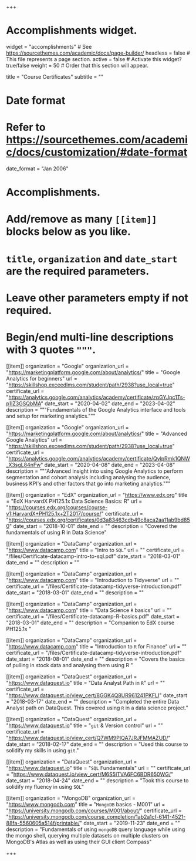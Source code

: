 +++
# Accomplishments widget.
widget = "accomplishments"  # See https://sourcethemes.com/academic/docs/page-builder/
headless = false  # This file represents a page section.
active = false  # Activate this widget? true/false
weight = 50  # Order that this section will appear.

title = "Course Certificates"
subtitle = ""

# Date format
#   Refer to https://sourcethemes.com/academic/docs/customization/#date-format
date_format = "Jan 2006"

# Accomplishments.
#   Add/remove as many `[[item]]` blocks below as you like.
#   `title`, `organization` and `date_start` are the required parameters.
#   Leave other parameters empty if not required.
#   Begin/end multi-line descriptions with 3 quotes `"""`.


[[item]]
  organization = "Google"
  organization_url = "https://marketingplatform.google.com/about/analytics/"
  title = "Google Analytics for beginners"
  url = "https://skillshop.exceedlms.com/student/path/2938?use_local=true"
  certificate_url = "https://analytics.google.com/analytics/academy/certificate/zpGYJpc1Ts-p1lZ3GSQbMA"
  date_start = "2020-04-02"
  date_end = "2023-04-02"
  description = """Fundamentals of the Google Analytics interface and
  tools and setup for marketing analytics."""



[[item]]
  organization = "Google"
  organization_url = "https://marketingplatform.google.com/about/analytics/"
  title = "Advanced Google Analytics"
  url = "https://skillshop.exceedlms.com/student/path/2938?use_local=true"
  certificate_url = "https://analytics.google.com/analytics/academy/certificate/QylpRmk1QNW_X3sgL84nFw"
  date_start = "2020-04-08"
  date_end = "2023-04-08"
  description = """Advanced insight into using Google Analytics to perform
  segmentation and cohort analysis including analysing the audience,
  business KPI's and other factors that go into marketing analytics."""


[[item]]
  organization = "EdX"
  organization_url = "https://www.edx.org"
  title = "EdX HarvardX PH125.1x Data Science Basics: R"
  url = "https://courses.edx.org/courses/course-v1:HarvardX+PH125.1x+2T2017/course/"
  certificate_url = "https://courses.edx.org/certificates/0d3a83463cdb49c8aca2aa11ab9bd850"
  date_start = "2018-10-01"
  date_end = ""
  description = "Covered the fundamentals of using R in Data Science"

[[item]]
  organization = "DataCamp"
  organization_url = "https://www.datacamp.com"
  title = "Intro to `SQL`"
  url = ""
  certificate_url = "/files/Certificate-datacamp-intro-to-sql.pdf"
  date_start = "2018-03-01"
  date_end = ""
  description = ""

[[item]]
  organization = "DataCamp"
  organization_url = "https://www.datacamp.com"
  title = "Introduction to Tidyverse"
  url = ""
  certificate_url = "/files/Certificate-datacamp-tidyverse-introduction.pdf"
  date_start = "2018-03-01"
  date_end = ""
  description = ""

[[item]]
  organization = "DataCamp"
  organization_url = "https://www.datacamp.com"
  title = "Data Science `R` basics"
  url = ""
  certificate_url = "/files/Certificate-datacamp-R-basics.pdf"
  date_start = "2018-03-01"
  date_end = ""
  description = "Companion to EdX course PH125.1x "

[[item]]
  organization = "DataCamp"
  organization_url = "https://www.datacamp.com"
  title = "Introduction to `R` for Finance"
  url = ""
  certificate_url = "/files/Certificate-datacamp-tidyverse-introduction.pdf"
  date_start = "2018-08-01"
  date_end = ""
  description = "Covers the basics of pulling in stock data and analysing them using R "


[[item]]
  organization = "DataQuest"
  organization_url = "https://www.dataquest.io"
  title = "Data Analyst Path in `R`"
  url = ""
  certificate_url = "https://www.dataquest.io/view_cert/8GGK4Q8UR961241PKFLI"
  date_start = "2018-03-17"
  date_end = ""
  description = "Completed the entire Data Analyst path on DataQuest. This covered using `R` in a data science project."



[[item]]
  organization = "DataQuest"
  organization_url = "https://www.dataquest.io"
  title = "`git` & Version control"
  url = ""
  certificate_url = "https://www.dataquest.io/view_cert/Q7WM9PIQA7JRJFMMAZUD/"
  date_start = "2018-02-17"
  date_end = ""
  description = "Used this course to solidify my skills in using `git`."



[[item]]
  organization = "DataQuest"
  organization_url = "https://www.dataquest.io"
  title = "`SQL` Fundamentals"
  url = ""
  certificate_url = "https://www.dataquest.io/view_cert/M6S5ITVA6FC6BDR650WG/"
  date_start = "2018-04-24"
  date_end = ""
  description = "Took this course to solidify my fluency in using `SQL`"




[[item]]
  organization = "MongoDB"
  organization_url = "https://www.mongodb.com"
  title = "`MongoDB` basics - M001"
  url = "https://university.mongodb.com/courses/M001/about/"
  certificate_url = "https://university.mongodb.com/course_completion/1ab2a1cf-6141-4521-88fa-5560605a514f/printable/"
  date_start = "2019-11-23"
  date_end = ""
  description = "Fundamentals of using `mongoDB` query language while using the mongo shell, querying multiple datasets on multiple clusters on MongoDB's Atlas as well as using their GUI client Compass"


+++
